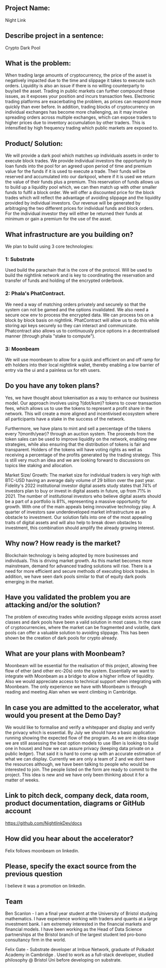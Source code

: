 ## Project Name: 
Night Link 

## Describe project in a sentence: 
Crypto Dark Pool

## What is the problem: 
When trading large amounts of cryptocurrency, the price of the asset is negatively impacted due to the time and slippage it takes to execute such orders. Liquidity is also an issue if there is no willing counterparty to buy/sell the asset. Trading in public markets can further compound these issues, as it exposes your position and incurs transaction fees. Electronic trading platforms are exacerbating the problem, as prices can respond more quickly than ever before. In addition, trading blocks of cryptocurrency on individual exchanges has become more challenging, as it may involve spreading orders across multiple exchanges, which can expose traders to higher prices due to inventory accumulation by other traders. This is intensified by high frequency trading which public markets are exposed to. 

## Product/ Solution:
We will provide a dark pool which matches up individuals assets in order to execute block trades. We provide individual investors the opportunity to loan funds into the pool for an agreed upon period of time and premium value for the funds if it is used to execute a trade. Their funds will be reserved and accumulated into our darkpool, where if it is used we return the value of their funds plus a premium. This reservation of funds allows us to build up a liquidity pool which, we can then match up with other smaller funds to fulfil a block order. We will offer a discounted price for the block trades which will reflect the advantage of avoiding slippage and the liquidity provided by individual investors. Our revenue will be generated by arbitraging the two different prices for individual funds and block orders. For the individual investor they will either be returned their funds at minimum or gain a premium for the use of the asset. 

## What infrastructure are you building on?
We plan to build using 3 core technologies:
### 1: Substrate
Used build the parachain that is the core of the protocol. Will be used to build the nightlink network and is key to coordinating the reservation and transfer of funds and holding of the encrypted orderbook. 

 ### 2: Phala's PhatContract.
We need a way of matching orders privately and securely so that the system can not be gamed and the options invalidated. We also need a secure ocw env to process the encrypted data. We can process txs on a block by block basis on nightlink. PhatContract will allow us to do this while storing api keys securely so they can interact and communicate. Phatcontract also allows us to continuously price options in a decentralised manner (through phala "stake to compute").

 ### 3: Moonbeam
We will use moonbeam to allow for a quick and efficient on and off ramp for eth holders into their local nightlink wallet, thereby enabling a low barrier of entry via the ui and a painless ux for eth users.

 ## Do you have any token plans?
Yes, we have thought about tokenisation as a way to enhance our business model. Our approach involves using ?(dot/ksm)? tokens to cover transaction fees, which allows us to use the tokens to represent a profit share in the network. This will create a more aligned and incentivised ecosystem where all participants have a stake in the success of the network.

Furthermore, we have plans to mint and sell a percentage of the tokens every ?(month/year)? through an auction system. The proceeds from the token sales can be used to improve liquidity on the network, enabling new strategies, while also ensuring that the distribution of tokens is fair and transparent.
Holders of the tokens will have voting rights as well as receiving a percentage of the profits generated by the trading strategy.
This is still very much an idea and we are looking forward to discussions on topics like staking and allocation.

Market Size/ Growth: 
The market size for individual traders is very high with BTC-USD having an average daily volume of 29 billion over the past year. Fidelity's 2022 institutional investor digital assets study states that 74% of investors plan to buy or invest in digital assets in future, up from 71% in 2021. The number of institutional investors who believe digital assets should be a part of a portfolio is 81%, representing a massive opportunity for growth. With one of the main appeals being innovative technology play. A quarter of investors saw underdeveloped market infrastructure as an obstacle to investment. Our solution falls into one of the most appealing traits of digital assets and will also help to break down obstacles to investment, this combination should amplify the already growing interest. 

## Why now? How ready is the market?
Blockchain technology is being adopted by more businesses and individuals. This is driving market growth. As this market becomes more mainstream, demand for advanced trading solutions will rise. There is a need for more efficient and secure methods of executing block trades. In addition, we have seen dark pools similar to that of equity dark pools emerging in the market.

## Have you validated the problem you are attacking and/or the solution?
The problem of executing trades while avoiding slippage exists across asset classes and dark pools have been a valid solution in most cases. In the case of cryptocurrencies, where the market can be fragmented and volatile, dark pools can offer a valuable solution to avoiding slippage. This has been shown be the creation of dark pools for crypto already. 

## What are your plans with Moonbeam?
Moonbeam will be essential for the realisation of this project, allowing free flow of ether (and other erc-20s) onto the system. Essentially we want to integrate with Moonbeam as a bridge to allow a higher inflow of liquidity.  Also we would appreciate access to technical support when integrating with Moonbeam. The only experience we have with Moonbeam is through reading and meeting Alan when we went climbing in Cambridge. 

## In case you are admitted to the accelerator, what would you present at the Demo Day?
We would like to formalise and verify a whitepaper and display and verify the privacy which is essential. By July we should have a basic application running showing the expected flow of the program. As we are in idea stage we are still assessing the best option models to use (Ben is looking to build one in house) and how we can assure privacy (keeping data private on a public ledger). That said it is hard to come up with an accurate estimation of what we can display. 
Currently we are only a team of 2 and we dont have the resources although, we have been talking to people who would be interested to join. The people listed on the form are ready to commit to the project. This idea is new and we have only been thinking about it for a matter of weeks. 

## Link to pitch deck, company deck, data room, product documentation, diagrams or GitHub account
https://github.com/NightlinkDev/docs

## How did you hear about the accelerator?
Felix follows moonbeam on linkedin.

## Please, specify the exact source from the previous question
I believe it was a promotion on linkedin.

## Team 
Ben Scanlon - I am a final year student at the University of Bristol studying mathematics. I have experience working with traders and quants at a large investment bank. I am extremely interested in the financial markets and financial models. I have been working as the Head of Data Science partnerships at the Bristol branch of the largest student led pro-bono consultancy firm in the world. 

Felix Gate - Substrate developer at Imbue Network, graduate of Polkadot Academy in Cambridge . Used to work as a full-stack developer, studied philosophy @ Bristol Uni before developing on substrate.
